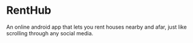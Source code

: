 # RentHub
An online android app that lets you rent houses nearby and afar, just like scrolling through any social media.
